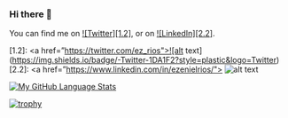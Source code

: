 ### Hi there 👋



<!-- Actual text -->

You can find me on [![Twitter][1.2]][1], or on [![LinkedIn][2.2]][2].

<!-- Icons -->

[1.2]: <a href=”https://twitter.com/ez_rios">![alt text](https://img.shields.io/badge/-Twitter-1DA1F2?style=plastic&logo=Twitter) </a>
[2.2]: <a href=”https://www.linkedin.com/in/ezenielrios/"> ![alt text](https://img.shields.io/badge/-LinkedIn-0e76a8?style=plastic&logo=linkedIn)</a>

<!-- Links to your social media accounts -->

[1]: https://twitter.com/ez_rios
[2]: https://www.linkedin.com/in/ezenielrios/

[![My GitHub Language Stats](https://github-readme-stats.vercel.app/api/top-langs/?username=ezenielrios&langs_count=5&theme=tokyonight)]()


[![trophy](https://github-profile-trophy.vercel.app/?username=EZENIELRIOS)](https://github.com/EZENIELRIOS/github-profile-trophy)

